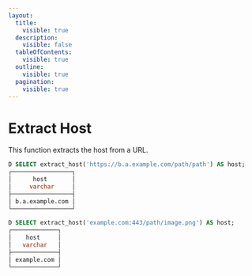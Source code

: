 ```yaml
---
layout:
  title:
    visible: true
  description:
    visible: false
  tableOfContents:
    visible: true
  outline:
    visible: true
  pagination:
    visible: true
---
```


# Extract Host

This function extracts the host from a URL.

```sql
D SELECT extract_host('https://b.a.example.com/path/path') AS host;
┌─────────────────┐
│      host       │
│     varchar     │
├─────────────────┤
│ b.a.example.com │
└─────────────────┘

D SELECT extract_host('example.com:443/path/image.png') AS host;
┌─────────────┐
│    host     │
│   varchar   │
├─────────────┤
│ example.com │
└─────────────┘
```
